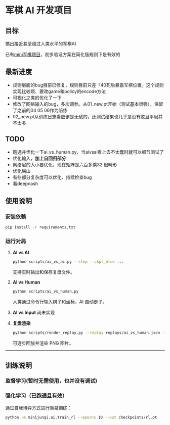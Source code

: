 
# 军棋 AI 开发项目

## 目标
   搞出接近甚至超过人类水平的军棋AI

   已有[mini军棋项目](https://github.com/fuhongxue00/minijunqi_project)，初步验证方案在简化版规则下是有效的

## 最新进度
- 规则层面的bug目前已修复，规则目前只差「40死后暴露军棋位置」这个规则实现比较烦、要改game和policy的encode方法
- 可视化之类的优化了一下
- 修改了网络输入的bug，多次调参。从01_new.pt开始（测试基本很强），保留了之前的04 05 06作为陪练
- 02_new.pt从训练日志看应该是无敌的，还测试结果也几乎是没有败且平局并不太多

## TODO
- 跑通并优化一下ai_vs_human.py，当aivsai看上去不太蠢时就可以细节测试了
- 优化输入，**加上自回归部分**
- 网络层的大小要优化，现在矩阵是六百多乘32 很畸形
- 优化屎山
- 有些部分复杂度可以优化、持续检查bug
- 看deepnash




## 使用说明

### 安装依赖

```bash
pip install -r requirements.txt
```

### 运行对局

1. **AI vs AI**

   ```bash
   python scripts/ai_vs_ai.py --step --ckpt_blue ...
   ```

   支持实时输出和保存复盘文件。

2. **AI vs Human**

   ```bash
   python scripts/ai_vs_human.py 
   ```

   人类通过命令行输入棋子和坐标，AI 自动走子。

3. **AI vs Input**
 尚未实现


4. **复盘渲染**

   ```bash
   python scripts/render_replay.py --replay replays/ai_vs_human.json --step
   ```

   可逐步回放并渲染 PNG 图片。


---

## 训练说明

### 监督学习(暂时无需使用，也并没有调试)


### 强化学习（已跑通且有效）

通过自我博弈方式进行简易训练：

```bash
python -m minijunqi.ai.train_rl --epochs 10 --out checkpoints/rl.pt
```



